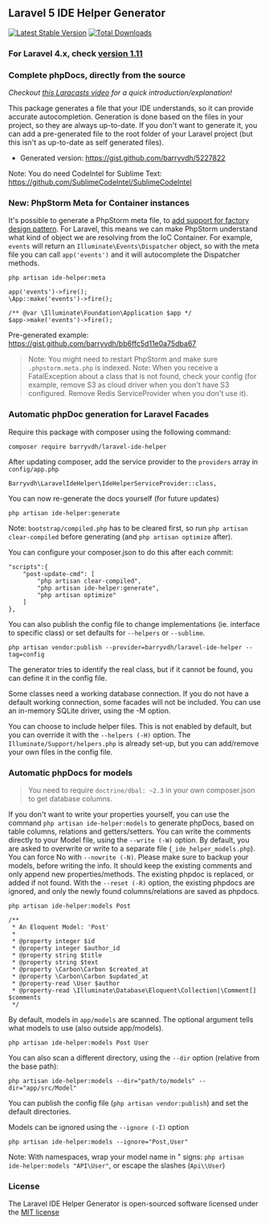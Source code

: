 ## Laravel 5 IDE Helper Generator
[![Latest Stable Version](https://poser.pugx.org/barryvdh/laravel-ide-helper/version.png)](https://packagist.org/packages/barryvdh/laravel-ide-helper) [![Total Downloads](https://poser.pugx.org/barryvdh/laravel-ide-helper/d/total.png)](https://packagist.org/packages/barryvdh/laravel-ide-helper)

### For Laravel 4.x, check [version 1.11](https://github.com/barryvdh/laravel-ide-helper/tree/1.11)

### Complete phpDocs, directly from the source

_Checkout [this Laracasts video](https://laracasts.com/series/how-to-be-awesome-in-phpstorm/episodes/15) for a quick introduction/explanation!_

This package generates a file that your IDE understands, so it can provide accurate autocompletion. Generation is done based on the files in your project, so they are always up-to-date.
If you don't want to generate it, you can add a pre-generated file to the root folder of your Laravel project (but this isn't as up-to-date as self generated files).

* Generated version: https://gist.github.com/barryvdh/5227822

Note: You do need CodeIntel for Sublime Text: https://github.com/SublimeCodeIntel/SublimeCodeIntel

### New: PhpStorm Meta for Container instances

It's possible to generate a PhpStorm meta file, to [add support for factory design pattern](https://confluence.jetbrains.com/display/PhpStorm/PhpStorm+Advanced+Metadata). For Laravel, this means we can make PhpStorm understand what kind of object we are resolving from the IoC Container. For example, `events` will return an `Illuminate\Events\Dispatcher` object, so with the meta file you can call `app('events')` and it will autocomplete the Dispatcher methods.

    php artisan ide-helper:meta

    app('events')->fire();
    \App::make('events')->fire();

    /** @var \Illuminate\Foundation\Application $app */
    $app->make('events')->fire();

Pre-generated example: https://gist.github.com/barryvdh/bb6ffc5d11e0a75dba67

> Note: You might need to restart PhpStorm and make sure `.phpstorm.meta.php` is indexed.
> Note: When you receive a FatalException about a class that is not found, check your config (for example, remove S3 as cloud driver when you don't have S3 configured. Remove Redis ServiceProvider when you don't use it).

### Automatic phpDoc generation for Laravel Facades

Require this package with composer using the following command:

    composer require barryvdh/laravel-ide-helper

After updating composer, add the service provider to the `providers` array in `config/app.php`

    Barryvdh\LaravelIdeHelper\IdeHelperServiceProvider::class,

You can now re-generate the docs yourself (for future updates)

    php artisan ide-helper:generate

Note: `bootstrap/compiled.php` has to be cleared first, so run `php artisan clear-compiled` before generating (and `php artisan optimize` after).

You can configure your composer.json to do this after each commit:

    "scripts":{
        "post-update-cmd": [
            "php artisan clear-compiled",
            "php artisan ide-helper:generate",
            "php artisan optimize"
        ]
    },

You can also publish the config file to change implementations (ie. interface to specific class) or set defaults for `--helpers` or `--sublime`.

    php artisan vendor:publish --provider=barryvdh/laravel-ide-helper --tag=config

The generator tries to identify the real class, but if it cannot be found, you can define it in the config file.

Some classes need a working database connection. If you do not have a default working connection, some facades will not be included.
You can use an in-memory SQLite driver, using the -M option.

You can choose to include helper files. This is not enabled by default, but you can override it with the `--helpers (-H)` option.
The `Illuminate/Support/helpers.php` is already set-up, but you can add/remove your own files in the config file.

### Automatic phpDocs for models

> You need to require `doctrine/dbal: ~2.3` in your own composer.json to get database columns.

If you don't want to write your properties yourself, you can use the command `php artisan ide-helper:models` to generate
phpDocs, based on table columns, relations and getters/setters. You can write the comments directly to your Model file, using the `--write (-W)` option. By default, you are asked to overwrite or write to a separate file (`_ide_helper_models.php`). You can force No with `--nowrite (-N)`.
Please make sure to backup your models, before writing the info.
It should keep the existing comments and only append new properties/methods. The existing phpdoc is replaced, or added if not found.
With the `--reset (-R)` option, the existing phpdocs are ignored, and only the newly found columns/relations are saved as phpdocs.

    php artisan ide-helper:models Post

    /**
     * An Eloquent Model: 'Post'
     *
     * @property integer $id
     * @property integer $author_id
     * @property string $title
     * @property string $text
     * @property \Carbon\Carbon $created_at
     * @property \Carbon\Carbon $updated_at
     * @property-read \User $author
     * @property-read \Illuminate\Database\Eloquent\Collection|\Comment[] $comments
     */

By default, models in `app/models` are scanned. The optional argument tells what models to use (also outside app/models).

    php artisan ide-helper:models Post User

You can also scan a different directory, using the `--dir` option (relative from the base path):

    php artisan ide-helper:models --dir="path/to/models" --dir="app/src/Model"

You can publish the config file (`php artisan vendor:publish`) and set the default directories.

Models can be ignored using the `--ignore (-I)` option

    php artisan ide-helper:models --ignore="Post,User"

Note: With namespaces, wrap your model name in " signs: `php artisan ide-helper:models "API\User"`, or escape the slashes (`Api\\User`)

### License

The Laravel IDE Helper Generator is open-sourced software licensed under the [MIT license](http://opensource.org/licenses/MIT)
